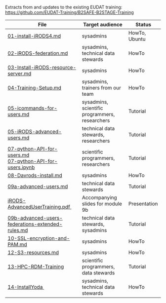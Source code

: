 Extracts from and updates to the existing EUDAT training:
https://github.com/EUDAT-Training/B2SAFE-B2STAGE-Training

File | Target audience | Status
------|--------------|-----
<span class="css-truncate css-truncate-target"><a href="/01-install-iRODS4.md" class="js-navigation-open" title="01-install-iRODS4.md">01-install-iRODS4.md</a></span> | sysadmins|HowTo, Ubuntu
<span class="css-truncate css-truncate-target"><a href="/02-iRODS-federation.md" class="js-navigation-open" title="02-iRODS-federation.md">02-iRODS-federation.md</a></span> | sysadmins, technical data stewards|HowTo
<span class="css-truncate css-truncate-target"><a href="/03-Install-iRODS-resource-server.md" class="js-navigation-open" title="03-Install-iRODS-resource-server.md">03-Install-iRODS-resource-server.md</a></span>	| sysadmins|HowTo
<span class="css-truncate css-truncate-target"><a href="/04-Training-Setup.md" class="js-navigation-open" title="04-Training-Setup.md">04-Training-Setup.md</a></span>	| sysadmins, trainers from  our team|HowTo
<span class="css-truncate css-truncate-target"><a href="/05-icommands-for-users.md" class="js-navigation-open"  title="05-icommands-for-users.md">05-icommands-for-users.md</a></span>	| sysadmins, scientific programmers, researchers|Tutorial
<span class="css-truncate css-truncate-target"><a href="/06-icommands-for-admins.md" class="js-navigation-open" title="06-icommands-for-admins.md">05-iRODS-advanced-users.md</a></span>| technical data stewards, researchers|Tutorial
<span class="css-truncate css-truncate-target"><a href="/07-python-API-for-users.md" class="js-navigation-open" title="07-python-API-for-users.md">07-python-API-for-users.md</a><br><a href="/07-python-API-for-users.ipynb" class="js-navigation-open" title="07-python-API-for-users.ipynb">07-python-API-for-users.ipynb</a></span>| scientific programmers, researchers|Tutorial
<span class="css-truncate css-truncate-target"><a href="/08-Davrods-install.md " class="js-navigation-open" title="08-Davrods-install.md ">08-Davrods-install.md </a></span> | sysadmins|HowTo
<span class="css-truncate css-truncate-target"><a href="/09a-advanced-users.md " class="js-navigation-open" title="09a-advanced-users.md ">09a-advanced-users.md </a></span> | technical data stewards|Tutorial
<span class="css-truncate css-truncate-target"><a href="/iRODS-AdvancedUserTraining.pdf " class="js-navigation-open" title="iRODS-AdvancedUserTraining.pdf ">iRODS-AdvancedUserTraining.pdf </a></span> | Accompanying slides for module 9b |Presentation
<span class="css-truncate css-truncate-target"><a href="/09b-advanced-users-federations-extended-rules.md " class="js-navigation-open" title="09b-advanced-users-federations-extended-rules.md ">09b-advanced-users-federations-extended-rules.md</a></span> | technical data stewards, sysadmins |Tutorial
<span class="css-truncate css-truncate-target"><a href="/10-SSL-encryption-and-PAM.md " class="js-navigation-open" title="10-SSL-encryption-and-PAM.md ">10-SSL-encryption-and-PAM.md </a></span> | sysadmins|HowTo
<span class="css-truncate css-truncate-target"><a href="/12-S3-resources.md " class="js-navigation-open" title="12-S3-resources.md ">12-S3-resources.md </a></span> | sysadmins|HowTo
<span class="css-truncate css-truncate-target"><a href="/13-HPC-RDM-Training " class="js-navigation-open" title=" 13-HPC-RDM-Training "> 13-HPC-RDM-Training </a></span> | scientific programmers, data stewards |Tutorial
<span class="css-truncate css-truncate-target"><a href="/14-InstallYoda " class="js-navigation-open" title=" 13-HPC-RDM-Training "> 14-InstallYoda </a></span> | sysadmins, technical data stewards |HowTo
